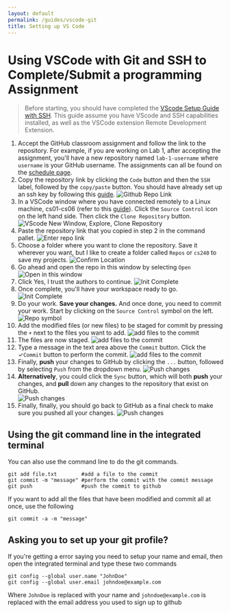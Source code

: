 ```yaml
---
layout: default
permalink: /guides/vscode-git
title: Setting up VS Code
---
```


# Using VSCode with Git and SSH to Complete/Submit a programming Assignment

> Before starting, you should have completed the [VScode Setup Guide with SSH](vscode-ssh). This guide assume you have VScode and SSH capabilities installed, as well as the VSCode extension Remote Development Extension. 


1. Accept the GitHub classroom assignment and follow the link to the repository. For example, if you are working on Lab 1, after accepting the assignment, you'll have a new repository named `lab-1-username` where `username` is your GitHub username. The assignments can all be found on the [schedule page](schedule.md).
2. Copy the repository link by clicking the `Code` button and then the `SSH` label, followed by the `copy/paste` button. You should have already set up an ssh key by following this [guide](vscode-ssh.md).
   ![Github Repo Link](/images/module1-git.png)
3. In a VSCode window where you have connected remotely to a Linux machine, cs01-cs06 (refer to this [guide](vscode-ssh.md)). Click the `Source Control` icon on the left hand side. Then click the `Clone Repository` button.
   ![VScode New Window, Explore, Clone Repository](/images/Clone-Repo.png) 
4. Paste the repository link that you copied in step 2 in the command pallet. 
   ![Enter repo link](/images/Clone-Repo2.png)
5. Choose a folder where you want to clone the repository. Save it wherever you want, but I like to create a folder called `Repos` or `cs240` to save my projects.
   ![Confirm Location](/images/Clone-Repo3.png)
6. Go ahead and open the repo in this window by selecting `Open`
   ![Open in this window](/images/Clone-Repo-Open.png)
7. Click Yes, I trust the authors to continue.
   ![Init Complete](/images/Clone-Repo-Trust-Authors.png)
8. Once complete, you'll have your workspace ready to go.
   ![Init Complete](/images/Clone-Repo-Working.png)
9. Do your work. **Save your changes.** And once done, you need to commit your work. Start by clicking on the `Source Control` symbol on the left.
   ![Repo symbol](/images/VSCodeGitRepoSymbol.png)
10. Add the modified files (or new files) to be staged for commit by pressing the `+` next to the files you want to add.
   ![add files to the commit](/images/VSCodeGitChanges.png)
11. The files are now staged.
   ![add files to the commit](/images/VSCodeGitStagedChanges.png)
12. Type a message in the text area above the `Commit` button. Click the &#10003;`Commit` button to perform the commit.
   ![add files to the commit](/images/VSCodeGitCommitMessage.png)
13. Finally, **push** your changes to GitHub by clicking the `...` button, followed by selecting `Push` from the dropdown menu.
   ![Push changes](/images/VSCodeGitPush.png)
14. **Alternatively**, you could click the `Sync` button, which will both **push** your changes, and **pull** down any changes to the repository that exist on GitHub.  
   ![Push changes](/images/VSCodeGitSync.png)  
15. Finally, finally, you should go back to GitHub as a final check to make sure you pushed all your changes.
   ![Push changes](/images/VSCodeGitGitHub.png)


## Using the git command line in the integrated terminal

You can also use the command line to do the git commands. 

```
git add file.txt        #add a file to the commit
git commit -m "message" #perform the commit with the commit message
git push                #push the commit to github 
```

If you want to add all the files that have been modified and commit all at once, use the following

```
git commit -a -m "message" 
```


## Asking you to set up your git profile?

If you're getting a error saying you need to setup your name and email, then open the integrated terminal and type these two commands


   ```
   git config --global user.name "JohnDoe"
   git config --global user.email johndoe@example.com
   ```
   
Where `JohnDoe` is replaced with your name and `johndoe@example.com` is replaced with the email address you used to sign up to github
